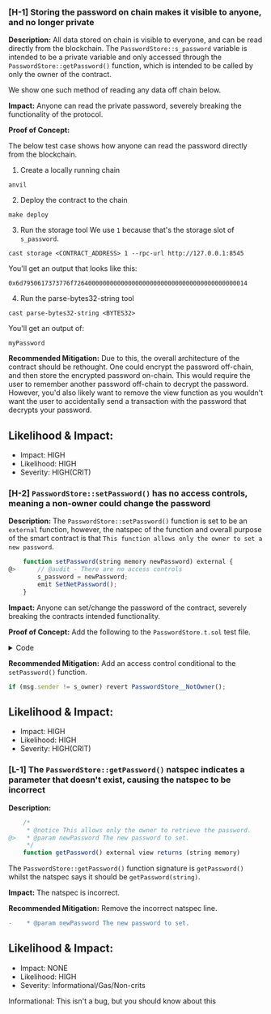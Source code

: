 ### [H-1] Storing the password on chain makes it visible to anyone, and no longer private

**Description:** All data stored on chain is visible to everyone, and can be read directly from the blockchain. The `PasswordStore::s_password` variable is intended to be a private variable and only accessed through the `PasswordStore::getPassword()` function, which is intended to be called by only the owner of the contract.

We show one such method of reading any data off chain below.

**Impact:** Anyone can read the private password, severely breaking the functionality of the protocol.

**Proof of Concept:**

The below test case shows how anyone can read the password directly from the blockchain.

1. Create a locally running chain

```
anvil
```

2. Deploy the contract to the chain

```
make deploy
```

3. Run the storage tool
   We use `1` because that's the storage slot of `s_password`.

```
cast storage <CONTRACT_ADDRESS> 1 --rpc-url http://127.0.0.1:8545
```

You'll get an output that looks like this:

```
0x6d7950617373776f726400000000000000000000000000000000000000000014
```

4. Run the parse-bytes32-string tool

```
cast parse-bytes32-string <BYTES32>
```

You'll get an output of:

```
myPassword
```

**Recommended Mitigation:** Due to this, the overall architecture of the contract should be rethought. One could encrypt the password off-chain, and then store the encrypted password on-chain. This would require the user to remember another password off-chain to decrypt the password. However, you'd also likely want to remove the view function as you wouldn't want the user to accidentally send a transaction with the password that decrypts your password.

## Likelihood & Impact:

- Impact: HIGH
- Likelihood: HIGH
- Severity: HIGH(CRIT)

### [H-2] `PasswordStore::setPassword()` has no access controls, meaning a non-owner could change the password

**Description:** The `PasswordStore::setPassword()` function is set to be an `external` function, however, the natspec of the function and overall purpose of the smart contract is that `This function allows only the owner to set a new password`.

```javascript
    function setPassword(string memory newPassword) external {
@>      // @audit - There are no access controls
        s_password = newPassword;
        emit SetNetPassword();
    }
```

**Impact:** Anyone can set/change the password of the contract, severely breaking the contracts intended functionality.

**Proof of Concept:** Add the following to the `PasswordStore.t.sol` test file.

<details>
<summary>Code</summary>

```
    function test_anyone_can_set_password(address randomAddress) public {
        vm.assume(randomAddress != owner);
        vm.prank(randomAddress);
        string memory expectedPassword = "myNewPassword";
        passwordStore.setPassword(expectedPassword);
        vm.prank(owner);
        string memory actualPassword = passwordStore.getPassword();
        assertEq(actualPassword, expectedPassword);
    }

```

</details>

**Recommended Mitigation:** Add an access control conditional to the `setPassword()` function.

```javascript
if (msg.sender != s_owner) revert PasswordStore__NotOwner();
```

## Likelihood & Impact:

- Impact: HIGH
- Likelihood: HIGH
- Severity: HIGH(CRIT)

### [L-1] The `PasswordStore::getPassword()` natspec indicates a parameter that doesn't exist, causing the natspec to be incorrect

**Description:**

```javascript
    /*
     * @notice This allows only the owner to retrieve the password.
@>   * @param newPassword The new password to set.
     */
    function getPassword() external view returns (string memory)
```

The `PasswordStore::getPassword()` function signature is `getPassword()` whilst the natspec says it should be `getPassword(string)`.

**Impact:** The natspec is incorrect.

**Recommended Mitigation:** Remove the incorrect natspec line.

```diff
-    * @param newPassword The new password to set.
```

## Likelihood & Impact:

- Impact: NONE
- Likelihood: HIGH
- Severity: Informational/Gas/Non-crits

Informational: This isn't a bug, but you should know about this
